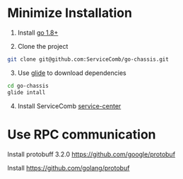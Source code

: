 Minimize Installation
=====
1. Install [go 1.8+](https://golang.org/doc/install)

2. Clone the project

```sh
git clone git@github.com:ServiceComb/go-chassis.git
```

3. Use [glide](https://github.com/Masterminds/glide) to download dependencies

```sh
cd go-chassis 
glide intall
```

4. Install ServiceComb [service-center](https://github.com/ServiceComb/service-center/releases)


Use RPC communication
===================
Install protobuff 3.2.0 https://github.com/google/protobuf

Install https://github.com/golang/protobuf